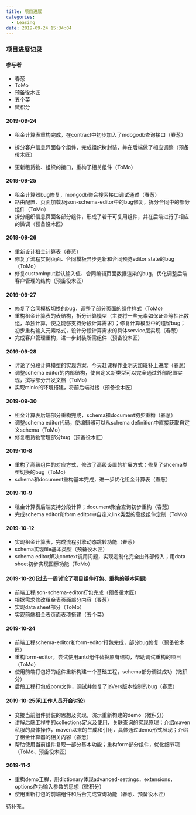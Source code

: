 ```yaml
---
title: 项目进展
categories:
  - Leasing
date: 2019-09-24 15:34:04
---
```


### 项目进展记录

#### 参与者

- 春葱
- ToMo
- 预备役木匠
- 五个菜
- 微积分

#### 2019-09-24

- 租金计算表重构完成，在contract中初步加入了mobgodb查询接口（春葱）

- 拆分客户信息界面各个组件，完成组织树封装，并在后端做了相应调整（预备役木匠）
- 更新租赁物、组织的接口，重构了相关组件（ToMo）

#### 2019-09-25
- 租金计算器bug修复，mongodb聚合搜索接口调试通过（春葱）
- 路由配置、页面加载及json-schema-editor中的bug修复，拆分合同中的部分组件（ToMo）
- 拆分组织信息页面各部分组件，形成了若干可复用组件，并在后端进行了相应的微调（预备役木匠）

#### 2019-09-26

- 重新设计租金计算表（春葱）
- 修复了流程实例页面、合同模板异步更新和合同预览editor state的bug（ToMo）
- 修复customInput默认输入值、合同编辑页面数据渲染的bug，优化调整后端客户管理的结构（预备役木匠）

#### 2019-09-27

- 修复了合同模板切换的bug，调整了部分页面的组件样式（ToMo）
- 重构租金计算表的表结构，拆分计算模型（主要将一些元素如保证金等抽出数组，单独计算，使之能够支持分段计算需求）；修复计算模型中的遗留bug；初步重构输入元素格式，设计分段计算需求的具体service层实现（春葱）
- 完成客户管理重构，进一步封装所需组件（预备役木匠）

#### 2019-09-28

- 讨论了分段计算模型的实现方案，今天赶课程作业明天加班补上进度（春葱）
- 调整schema editor的内部结构，使自定义新类型可以完全通过外部配置实现，撰写部分开发文档（ToMo）
- 实现minio的环境搭建，将前后端对接（预备役木匠）

#### 2019-09-30

- 租金计算表后端部分重构完成，schema和document初步重构（春葱）
- 调整schema editor代码，使编辑器可以从schema definition中直接获取自定义schema（ToMo）
- 修复租赁物管理部分bug（预备役木匠）

#### 2019-10-8

- 重构了高级组件的对应方式，修改了高级设置的扩展方式；修复了shcema类型切换的bug（ToMo）
- schema和document重构基本完成，进一步优化租金计算表（春葱）

#### 2019-10-9

- 租金计算表后端支持分段计算；document聚合查询初步重构（春葱）
- 完成schema editor和form editor中自定义link类型的高级组件定制（ToMo）

#### 2019-10-12

- 实现租金计算表，完成流程引擎动态跳转功能（春葱）
- schema实现file基本类型（预备役木匠）
- schema editor解决context调用问题，实现定制化完全由外部传入；用data sheet初步实现图标功能（ToMo）

#### 2019-10-20(过去一周讨论了项目组件打包、重构的基本问题)

- 前端工程json-schema-editor打包完成（预备役木匠）
- 根据需求修改租金表页面部分内容（春葱）
- 实现data sheet部分（ToMo）
- 实现前端租金表页面表项搭建（五个菜）

#### 2019-10-24

- 前端工程schema-editor和form-editor打包完成，部分bug修复（预备役木匠）
- 重构form-editor，尝试使用antd组件替换原有结构，帮助调试重构的项目（ToMo）
- 使用前端打包好的组件重新构建一个基础工程，schema部分调试成功（微积分）
- 后段工程打包成pom文件，调试并修复了jaVers版本控制的bug（春葱）

#### 2019-10-25(和工作人员开会讨论)

- 交接当前组件封装的思想及实现，演示重新构建的demo（微积分）
- 讲解后端工程中的collections定义及使用、关联查询的实现原理；介绍maven私服的具体操作，maven以来的生成和引用，具体通过demo形式展现；介绍了租金计算器的相关内容（春葱）
- 帮助使用当前组件复现一部分基本功能；重构form部分组件，优化细节项（ToMo、预备役木匠）

#### 2019-11-2

- 重构demo工程，用dictionary体现advanced-settings，extensions，options作为输入参数的思想（微积分）
- 使用重新打包的前端组件和后台完成查询功能（春葱、预备役木匠）

待补充..